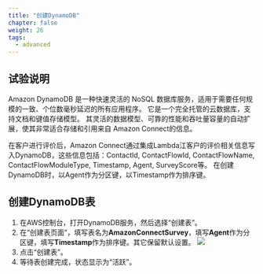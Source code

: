 ```yaml
---
title: "创建DynamoDB"
chapter: false
weight: 26
tags:
  - advanced
---
```


## 试验说明
Amazon DynamoDB 是一种快速灵活的 NoSQL 数据库服务，适用于需要任何规模的一致、个位数毫秒延迟的所有应用程序。 它是一个完全托管的云数据库，支持文档和键值存储模型。 其灵活的数据模型、可靠的性能和吞吐量容量的自动扩展，使其非常适合存储和引用来自 Amazon Connect的信息。

在客户进行评价后，Amazon Connect通过集成Lambda江客户的评价相关信息写入DynamoDB，这些信息包括：ContactId, ContactFlowId, ContactFlowName, ContactFlowModuleType, Timestamp, Agent, SurveyScore等。
在创建DynamoDB时，以Agent作为分区键，以Timestamp作为排序键。

## 创建DynamoDB表
1. 在AWS控制台，打开DynamoDB服务，然后选择“创建表”。
2. 在“创建表页面”，填写表名为**AmazonConnectSurvey**，填写**Agent**作为分区键，填写**Timestamp**作为排序键。其它保留默认设置。
![](/images/2.1.Survey/Create-DynamoDB.png)
3. 点击“创建表”。
4. 等待表创建完成，状态显示为“活跃”。


